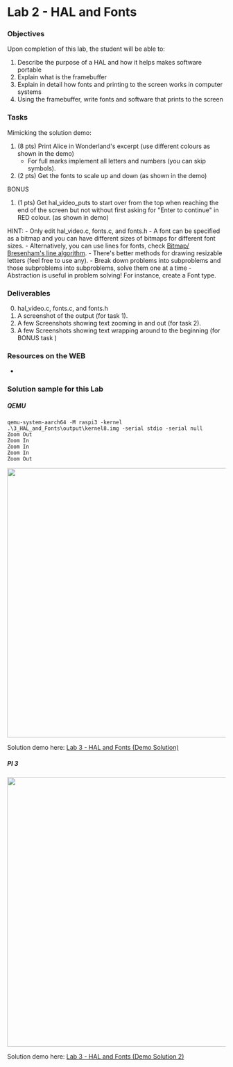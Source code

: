 # Lab 2 - HAL and Fonts

### Objectives
Upon completion of this lab, the student will be able to:

1. Describe the purpose of a HAL and how it helps makes software portable
2. Explain what is the framebuffer
3. Explain in detail how fonts and printing to the screen works in computer systems
4. Using the framebuffer, write fonts and software that prints to the screen

### Tasks
Mimicking the solution demo:
1. (8 pts) Print Alice in Wonderland's excerpt (use different colours as shown in the demo)
    - For full marks implement all letters and numbers (you can skip symbols).
2. (2 pts) Get the fonts to scale up and down (as shown in the demo)

BONUS
1. (1 pts) Get hal_video_puts to start over from the top when reaching the end of the screen
           but not without first asking for "Enter to continue" in RED colour. (as shown in demo)


HINT:
    - Only edit hal_video.c, fonts.c, and fonts.h
    - A font can be specified as a bitmap and you can have different sizes of bitmaps for different
      font sizes.
    - Alternatively, you can use lines for fonts, check [Bitmap/ Bresenham's line algorithm](https://rosettacode.org/wiki/Bitmap/Bresenham%27s_line_algorithm#C).
    - There's better methods for drawing resizable letters (feel free to use any).
    - Break down problems into subproblems and those subproblems into subproblems, solve them one at a time
    - Abstraction is useful in problem solving! For instance, create a Font type.


### Deliverables
0. hal_video.c, fonts.c, and fonts.h
1. A screenshot of the output (for task 1).
2. A few Screenshots showing text zooming in and out (for task 2).
3. A few Screenshots showing text wrapping around to the beginning (for BONUS task )


### Resources on the WEB
-


### Solution sample for this Lab
##### QEMU
```ba)sh
qemu-system-aarch64 -M raspi3 -kernel .\3_HAL_and_Fonts\output\kernel8.img -serial stdio -serial null            
Zoom Out
Zoom In
Zoom In
Zoom In
Zoom Out
```

<img src="https://github.com/rromanotero/os_labs/blob/master/2_HAL_and_Fonts/images/lab_solution.jpg" width="620"/>

Solution demo here: [Lab 3 - HAL and Fonts (Demo Solution)](https://youtu.be/KXhRCAMopFM)

##### PI 3

<img src="https://github.com/rromanotero/os_labs/blob/master/2_HAL_and_Fonts/images/lab_solution_pi.jpg" width="620"/>

Solution demo here: [Lab 3 - HAL and Fonts (Demo Solution 2)](https://youtu.be/zghl6RQ6Fqo)
